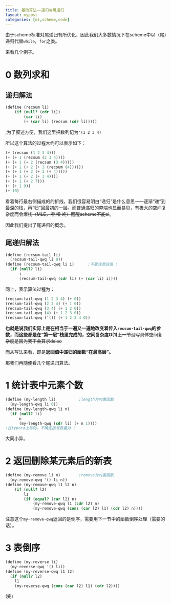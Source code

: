 ```yaml
---
title: 基础算法——递归与尾递归
layout: mypost
categories: [oi,scheme,code]
---
```


由于scheme标准对尾递归有所优化，因此我们大多数情况下在scheme中以（尾）递归代替```while```，```for```之类。

来看几个例子。

# 0 数列求和

## 递归解法

````scheme
(define (recsum li)
    (if (null? (cdr li))
        (car li)
        (+ (car li) (recsum (cdr li)))))
````

;为了叙述方便，我们这里把数列记为```'(1 2 3 4)```

所以这个算法的过程大约可以表示如下：

```scheme
(+ (recsum (1 2 3 4)))
(+ (+ 1 (recsum (2 3 4))))
(+ (+ 1 (+ 2 (recsum (3 4)))))
(+ (+ 1 (+ 2 (+ 3 (recsum (4))))))
(+ (+ 1 (+ 2 (+ 3 (+ 4)))))
(+ (+ 1 (+ 2 (+ 3 4))))
(+ (+ 1 (+ 2 7)))
(+ (+ 1 9))
(+ 10)
```

看着每行最右侧描成的的折线，我们很容易明白“递归”是什么意思——逐渐“递”到最深的栈，再“归”回最初的一层。而普通递归的弊端也显而易见，有极大的空间复杂度而会爆栈~~（MLE，噔 噔 咚）醒醒scheme不能oi~~。

因此我们提出了尾递归的概念。

## 尾递归解法

```scheme
(define (recsum-tail li)
  (recsum-tail-qwq li 0))
(define (recsum-tail-qwq li i)		;不要注意后缀（
  (if (null? li)
      i
      (recsum-tail-qwq (cdr li) (+ (car li) i))))
```

同上，表示算法过程为：

```scheme
(recsum-tail-qwq (1 2 3 4) (+ 0))
(recsum-tail-qwq (2 3 4) (+ 1 0))
(recsum-tail-qwq (3 4) (+ 1 2 0))
(recsum-tail-qwq (4) (+ 1 2 3 0))
(recsum-tail-qwq ('()) (+ 1 2 3 4 0))
```

**也就是说我们实际上是在相当于一遍又一遍地改变着传入```recsum-tail-qwq```的参数，而这些都是在“第一层”栈里完成的，空间复杂度O(1)**~~上一节没写具体空间复杂度是因为我不会算求dalao~~

而从写法来看，即是**返回值中递归的函数“在最高层”。**

那我们再随便看几个尾递归算法。



# 1 统计表中元素个数

```scheme
(define (my-length li)			;length为内置函数
  (my-length-qwq li 0))
(define (my-length-qwq li n)
  (if (null? li)
      n
      (my-length-qwq (cdr li) (+ n 1))))
;在typora上写的，不确定括号数量对（
```

大同小异。



# 2 返回删除某元素后的新表

```scheme
(define (my-remove li n)		;remove为内置函数
  (my-remove-qwq '() li n))
(define (my-remove-qwq l1 l2 n)
    (if (null? l2)
        l1
        (if (equal? (car l2) n)
            (my-remove-qwq l1 (cdr l2) n)
            (my-remove-qwq (cons (car l2) l1) (cdr l2) n))))
```

注意这个```my-remove-qwq```返回的是倒序，需要用下一节中的函数倒序处理（需要的话）。



# 3 表倒序

```scheme
(define (my-reverse li)
  (my-reverse-qwq '() li))
(define (my-reverse-qwq l1 l2)
  (if (null? l2)
    l1
    (my-reverse-qwq (cons (car l2) l1) (cdr l2))))
```





(完)